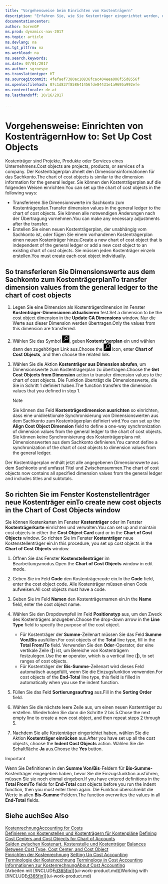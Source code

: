 ```yaml
---
title: "Vorgehensweise beim Einrichten von Kostenträgern"
description: "Erfahren Sie, wie Sie Kostenträger eingerichtet werden, die gleich sind wie Dimensionen in der Finanzbuchhaltung."
documentationcenter: 
author: SorenGP
ms.prod: dynamics-nav-2017
ms.topic: article
ms.devlang: na
ms.tgt_pltfrm: na
ms.workload: na
ms.search.keywords: 
ms.date: 07/01/2017
ms.author: sgroespe
ms.translationtype: HT
ms.sourcegitcommit: 4fefaef7380ac10836fcac404eea006f55d8556f
ms.openlocfilehash: 07c1d837f858641456fde84431e1a9695a992efe
ms.contentlocale: de-at
ms.lasthandoff: 10/16/2017

---
```

# <a name="how-to-set-up-cost-objects"></a><span data-ttu-id="548c5-103">Vorgehensweise: Einrichten von Kostenträgern</span><span class="sxs-lookup"><span data-stu-id="548c5-103">How to: Set Up Cost Objects</span></span>
<span data-ttu-id="548c5-104">Kostenträger sind Projekte, Produkte oder Services eines Unternehmens.</span><span class="sxs-lookup"><span data-stu-id="548c5-104">Cost objects are projects, products, or services of a company.</span></span> <span data-ttu-id="548c5-105">Der Kostenträgerplan ähnelt den Dimensionsinformationen für das Sachkonto.</span><span class="sxs-lookup"><span data-stu-id="548c5-105">The chart of cost objects is similar to the dimension information for the general ledger.</span></span> <span data-ttu-id="548c5-106">Sie können den Kostenträgerplan auf die folgenden Weisen einrichten:</span><span class="sxs-lookup"><span data-stu-id="548c5-106">You can set up the chart of cost objects in the following ways:</span></span>  

* <span data-ttu-id="548c5-107">Transferieren Sie Dimensionswerte im Sachkonto zum Kostenträgerplan.</span><span class="sxs-lookup"><span data-stu-id="548c5-107">Transfer dimension values in the general ledger to the chart of cost objects.</span></span> <span data-ttu-id="548c5-108">Sie können alle notwendigen Änderungen nach der Übertragung vornehmen.</span><span class="sxs-lookup"><span data-stu-id="548c5-108">You can make any necessary adjustments after the transfer.</span></span>  
* <span data-ttu-id="548c5-109">Erstellen Sie einen neuen Kostenträgerplan, der unabhängig vom Sachkonto ist, oder fügen Sie einem vorhandenen Kostenträgerplan einen neuen Kostenträger hinzu.</span><span class="sxs-lookup"><span data-stu-id="548c5-109">Create a new chart of cost object that is independent of the general ledger or add a new cost object to an existing chart of cost objects.</span></span> <span data-ttu-id="548c5-110">Sie müssen jeden Kostenträger einzeln erstellen.</span><span class="sxs-lookup"><span data-stu-id="548c5-110">You must create each cost object individually.</span></span>  

## <a name="to-transfer-dimension-values-from-the-general-ledger-to-the-chart-of-cost-objects"></a><span data-ttu-id="548c5-111">So transferieren Sie Dimensionswerte aus dem Sachkonto zum Kostenträgerplan</span><span class="sxs-lookup"><span data-stu-id="548c5-111">To transfer dimension values from the general ledger to the chart of cost objects</span></span>  
1.  <span data-ttu-id="548c5-112">Legen Sie eine Dimension als Kostenträgerdimension im Fenster **Kostenträger-Dimensionen aktualisieren** fest.</span><span class="sxs-lookup"><span data-stu-id="548c5-112">Set a dimension to be the cost object dimension in the **Update CA Dimensions** window.</span></span> <span data-ttu-id="548c5-113">Nur die Werte aus dieser Dimension werden übertragen.</span><span class="sxs-lookup"><span data-stu-id="548c5-113">Only the values from this dimension are transferred.</span></span>  
2.  <span data-ttu-id="548c5-114">Wählen Sie das Symbol ![Nach Seite oder Bericht suchen](media/ui-search/search_small.png "Symbol Nach Seite oder Bericht suchen"), geben **Kostentr'gerplan** ein und wählen dann den zugehörigen Link aus.</span><span class="sxs-lookup"><span data-stu-id="548c5-114">Choose the ![Search for Page or Report](media/ui-search/search_small.png "Search for Page or Report icon") icon, enter **Chart of Cost Objects**, and then choose the related link.</span></span>  
3.  <span data-ttu-id="548c5-115">Wählen Sie die Aktion **Kostenträger aus Dimension abrufen**, um Dimensionswerte zum Kostenträgerplan zu übertragen.</span><span class="sxs-lookup"><span data-stu-id="548c5-115">Choose the **Get Cost Objects from Dimension** action to transfer dimension values to the chart of cost objects.</span></span> <span data-ttu-id="548c5-116">Die Funktion überträgt die Dimensionswerte, die Sie in Schritt 1 definiert haben.</span><span class="sxs-lookup"><span data-stu-id="548c5-116">The function transfers the dimension values that you defined in step 1.</span></span>  

    > [!NOTE]  
    >  <span data-ttu-id="548c5-117">Sie können das Feld **Kostenträgerdimension ausrichten** so einrichten, dass eine unidirektionale Synchronisierung von Dimensionswerten aus dem Sachkonto zum Kostenträgerplan definiert wird.</span><span class="sxs-lookup"><span data-stu-id="548c5-117">You can set up the **Align Cost Object Dimension**  field to define a one-way synchronization of dimension values from the general ledger to the chart of cost objects.</span></span> <span data-ttu-id="548c5-118">Sie können keine Synchronisierung des Kostenträgerplans mit Dimensionswerten aus dem Sachkonto definieren.</span><span class="sxs-lookup"><span data-stu-id="548c5-118">You cannot define a synchronization of the chart of cost objects to dimension values from the general ledger.</span></span>  

<span data-ttu-id="548c5-119">Der Kostenträgerplan enthält jetzt alle angegebenen Dimensionswerte aus dem Sachkonto und umfasst Titel und Zwischensummen.</span><span class="sxs-lookup"><span data-stu-id="548c5-119">The chart of cost objects now contains all specified dimension values from the general ledger and includes titles and subtotals.</span></span>  

## <a name="to-create-new-cost-objects-in-the-chart-of-cost-objects-window"></a><span data-ttu-id="548c5-120">So richten Sie im Fenster Kostenstellenträger neue Kostenträger ein</span><span class="sxs-lookup"><span data-stu-id="548c5-120">To create new cost objects in the Chart of Cost Objects window</span></span>  
<span data-ttu-id="548c5-121">Sie können Kostenkarten im Fenster **Kostenträger** oder im Fenster **Kostenträgerkarte** einrichten und verwalten.</span><span class="sxs-lookup"><span data-stu-id="548c5-121">You can set up and maintain cost objects in either the **Cost Object Card** card or in the **Chart of Cost Objects** window.</span></span> <span data-ttu-id="548c5-122">So richten Sie im Fenster **Kostenträger** neue Kostenstellenträger ein.</span><span class="sxs-lookup"><span data-stu-id="548c5-122">In this procedure, you set up cost objects in the **Chart of Cost Objects** window.</span></span>  

1.  <span data-ttu-id="548c5-123">Öffnen Sie das Fenster **Kostenstellenträger** im Bearbeitungsmodus.</span><span class="sxs-lookup"><span data-stu-id="548c5-123">Open the **Chart of Cost Objects** window in edit mode.</span></span>  
2.  <span data-ttu-id="548c5-124">Geben Sie im Feld **Code** den Kostenträgercode ein.</span><span class="sxs-lookup"><span data-stu-id="548c5-124">In the **Code** field, enter the cost object code.</span></span> <span data-ttu-id="548c5-125">Alle Kostenträger müssen einen Code aufweisen.</span><span class="sxs-lookup"><span data-stu-id="548c5-125">All cost objects must have a code.</span></span>  
3.  <span data-ttu-id="548c5-126">Geben Sie im Feld **Namen** den Kostenträgernamen ein.</span><span class="sxs-lookup"><span data-stu-id="548c5-126">In the **Name** field, enter the cost object name.</span></span>  
4.  <span data-ttu-id="548c5-127">Wählen Sie den Dropdownpfeil im Feld **Positionstyp** aus, um den Zweck des Kostenträgers anzugeben.</span><span class="sxs-lookup"><span data-stu-id="548c5-127">Choose the drop-down arrow in the **Line Type** field to specify the purpose of the cost object.</span></span>  

    * <span data-ttu-id="548c5-128">Für Kostenträger der **Summe**-Zeilenart müssen Sie das Feld **Summe Von/Bis** ausfüllen.</span><span class="sxs-lookup"><span data-stu-id="548c5-128">For cost objects of the **Total** line type, fill in the **Total From/To** field.</span></span> <span data-ttu-id="548c5-129">Verwenden Sie den **Oder**-Operator, der eine vertikale Zeile (**&#124;**) ist, um Bereiche von Kostenträgern festzulegen.</span><span class="sxs-lookup"><span data-stu-id="548c5-129">Use the **or** operator, which is a vertical line (**&#124;**), to set ranges of cost objects.</span></span>  
    * <span data-ttu-id="548c5-130">Für Kostenträger der **Bis-Summe**-Zeilenart wird dieses Feld automatisch ausgefüllt, wenn Sie die Einzugsfunktion verwenden.</span><span class="sxs-lookup"><span data-stu-id="548c5-130">For cost objects of the **End-Total** line type, this field is filled in automatically when you use  the indent function.</span></span>  
5.  <span data-ttu-id="548c5-131">Füllen Sie das Feld **Sortierungsauftrag** aus.</span><span class="sxs-lookup"><span data-stu-id="548c5-131">Fill in the **Sorting Order** field.</span></span>  
6.  <span data-ttu-id="548c5-132">Wählen Sie die nächste leere Zeile aus, um einen neuen Kostenträger zu erstellen. Wiederholen Sie dann die Schritte 2 bis 5.</span><span class="sxs-lookup"><span data-stu-id="548c5-132">Chose the next empty line to create a new cost object, and then repeat steps 2 through 5.</span></span>  
7.  <span data-ttu-id="548c5-133">Nachdem Sie alle Kostenträger eingerichtet haben, wählen Sie die Aktion **Kostenträger einrücken** aus.</span><span class="sxs-lookup"><span data-stu-id="548c5-133">After you have set up all the cost objects, choose the **Indent Cost Objects** action.</span></span> <span data-ttu-id="548c5-134">Wählen Sie die Schaltfläche **Ja** aus.</span><span class="sxs-lookup"><span data-stu-id="548c5-134">Choose the **Yes** button.</span></span>  

> [!IMPORTANT]  
>  <span data-ttu-id="548c5-135">Wenn Sie Definitionen in den **Summe Von/Bis**-Feldern für **Bis-Summe**-Kostenträger eingegeben haben, bevor Sie die Einzugsfunktion ausführen, müssen Sie sie noch einmal eingeben.</span><span class="sxs-lookup"><span data-stu-id="548c5-135">If you have entered definitions in the **Total From/To** fields for **End-Total** cost objects before you run the indent function, then you must enter them again.</span></span> <span data-ttu-id="548c5-136">Die Funktion überschreibt die Werte in allen **Bis-Summe**-Feldern.</span><span class="sxs-lookup"><span data-stu-id="548c5-136">The function overwrites the values in all **End-Total** fields.</span></span>  

## <a name="see-also"></a><span data-ttu-id="548c5-137">Siehe auch</span><span class="sxs-lookup"><span data-stu-id="548c5-137">See Also</span></span>  
[<span data-ttu-id="548c5-138">Kostenrechnung</span><span class="sxs-lookup"><span data-stu-id="548c5-138">Accounting for Costs</span></span>](finance-manage-cost-accounting.md)  
<span data-ttu-id="548c5-139">[Definieren von Kostenstellen und Kostenträgern für Kontenpläne](finance-defining-cost-centers-and-cost-objects-for-chart-of-accounts.md) </span><span class="sxs-lookup"><span data-stu-id="548c5-139">[Defining Cost Centers and Cost Objects for Chart of Accounts](finance-defining-cost-centers-and-cost-objects-for-chart-of-accounts.md) </span></span>  
<span data-ttu-id="548c5-140">[Salden zwischen Kostenart, Kostenstelle und Kostenträger](finance-balances-between-cost-type-cost-center-and-cost-object.md) </span><span class="sxs-lookup"><span data-stu-id="548c5-140">[Balances Between Cost Type, Cost Center, and Cost Object](finance-balances-between-cost-type-cost-center-and-cost-object.md) </span></span>  
<span data-ttu-id="548c5-141">[Einrichten der Kostenrechnung](finance-set-up-cost-accounting.md) </span><span class="sxs-lookup"><span data-stu-id="548c5-141">[Setting Up Cost Accounting](finance-set-up-cost-accounting.md) </span></span>  
<span data-ttu-id="548c5-142">[Terminologie der Kostenrechnung](finance-terminology-in-cost-accounting.md) </span><span class="sxs-lookup"><span data-stu-id="548c5-142">[Terminology in Cost Accounting](finance-terminology-in-cost-accounting.md) </span></span>  
[<span data-ttu-id="548c5-143">Informationen zur Kostenrechnung</span><span class="sxs-lookup"><span data-stu-id="548c5-143">About Cost Accounting</span></span>](finance-about-cost-accounting.md)  
<span data-ttu-id="548c5-144">[Arbeiten mit [!INCLUDE[d365fin](includes/d365fin_md.md)]](ui-work-product.md)</span><span class="sxs-lookup"><span data-stu-id="548c5-144">[Working with [!INCLUDE[d365fin](includes/d365fin_md.md)]](ui-work-product.md)</span></span>

